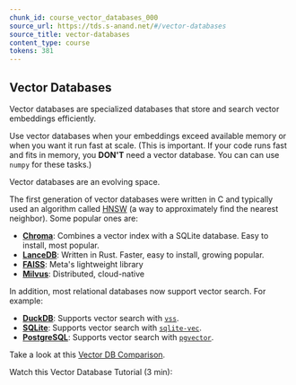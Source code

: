 ```yaml
---
chunk_id: course_vector_databases_000
source_url: https://tds.s-anand.net/#/vector-databases
source_title: vector-databases
content_type: course
tokens: 381
---
```


## Vector Databases

Vector databases are specialized databases that store and search vector embeddings efficiently.

Use vector databases when your embeddings exceed available memory or when you want it run fast at scale. (This is important. If your code runs fast and fits in memory, you **DON'T** need a vector database. You can can use `numpy` for these tasks.)

Vector databases are an evolving space.

The first generation of vector databases were written in C and typically used an algorithm called [HNSW](https://en.wikipedia.org/wiki/Hierarchical_navigable_small_world) (a way to approximately find the nearest neighbor). Some popular ones are:

- **[Chroma](https://docs.trychroma.com/)**: Combines a vector index with a SQLite database. Easy to install, most popular.
- **[LanceDB](https://lancedb.github.io/lancedb/)**: Written in Rust. Faster, easy to install, growing popular.
- **[FAISS](https://github.com/facebookresearch/faiss)**: Meta's lightweight library
- **[Milvus](https://milvus.io/)**: Distributed, cloud-native

In addition, most relational databases now support vector search. For example:

- **[DuckDB](https://duckdb.org/)**: Supports vector search with [`vss`](https://duckdb.org/docs/extensions/vss.html).
- **[SQLite](https://www.sqlite.org/)**: Supports vector search with [`sqlite-vec`](https://github.com/asg017/sqlite-vec).
- **[PostgreSQL](https://www.postgresql.org/)**: Supports vector search with [`pgvector`](https://github.com/pgvector/pgvector).

Take a look at this [Vector DB Comparison](https://superlinked.com/vector-db-comparison).

Watch this Vector Database Tutorial (3 min):
